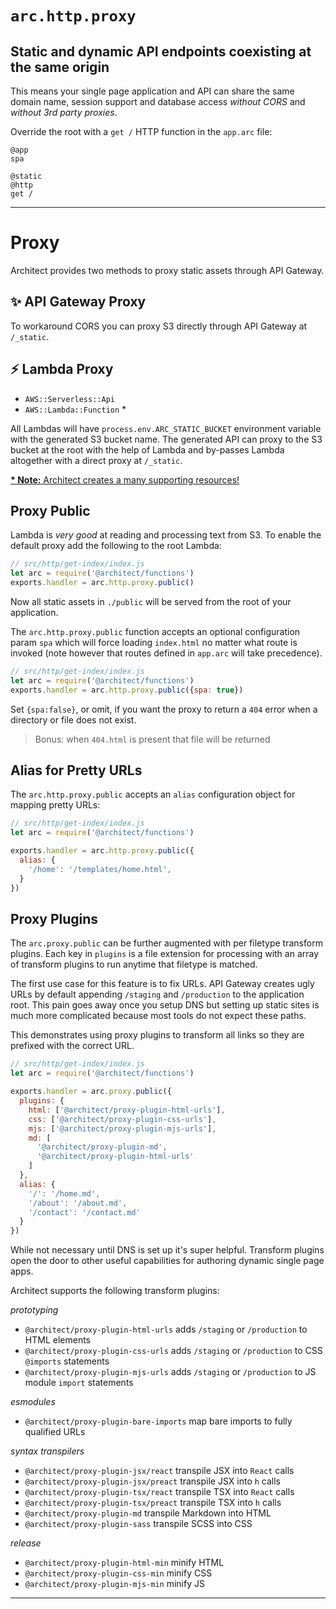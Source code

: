 # `arc.http.proxy`

## Static and dynamic API endpoints coexisting at the same origin

 This means your single page application and API can share the same domain name, session support and database access *without CORS* and *without 3rd party proxies*.

Override the root with a `get /` HTTP function in the `app.arc` file:

```arc
@app
spa

@static
@http
get /

```

---


<h1>Proxy</h1>

Architect provides two methods to proxy static assets through API Gateway.

<h2 id=proxy>✨ API Gateway Proxy</h2>

To workaround CORS you can proxy S3 directly through API Gateway at `/_static`.

<h2>⚡️ Lambda Proxy</h2>

- `AWS::Serverless::Api`
- `AWS::Lambda::Function` *

All Lambdas will have `process.env.ARC_STATIC_BUCKET` environment variable with the generated S3 bucket name. The generated API can proxy to the S3 bucket at the root with the help of Lambda and by-passes Lambda altogether with a direct proxy at `/_static`.

<a href="/api/1/package?arc=%40app%0Atestapp%0A%40static%0A%40http%0Aget%20%2F%0A"
  target="blank"><b>* Note:</b> Architect creates a many supporting resources!</a>
## Proxy Public

Lambda is _very good_ at reading and processing text from S3. To enable the default proxy add the following to the root Lambda:

```javascript
// src/http/get-index/index.js
let arc = require('@architect/functions')
exports.handler = arc.http.proxy.public()
```

Now all static assets in `./public` will be served from the root of your application.

The `arc.http.proxy.public` function accepts an optional configuration param `spa` which will force loading `index.html` no matter what route is invoked (note however that routes defined in `app.arc` will take precedence).

```javascript
// src/http/get-index/index.js
let arc = require('@architect/functions')
exports.handler = arc.http.proxy.public({spa: true})
```

Set `{spa:false}`, or omit, if you want the proxy to return a `404` error when a directory or file does not exist.

> Bonus: when `404.html` is present that file will be returned

## Alias for Pretty URLs

The `arc.http.proxy.public` accepts an `alias` configuration object for mapping pretty URLs:

```javascript
// src/http/get-index/index.js
let arc = require('@architect/functions')

exports.handler = arc.http.proxy.public({
  alias: {
    '/home': '/templates/home.html',
  }
})
```

## Proxy Plugins

The `arc.proxy.public` can be further augmented with per filetype transform plugins. Each key in `plugins` is a file extension for processing with an array of transform plugins to run anytime that filetype is matched.

The first use case for this feature is to fix URLs. API Gateway creates ugly URLs by default appending `/staging` and `/production` to the application root. This pain goes away once you setup DNS but setting up static sites is much more complicated because most tools do not expect these paths.

This demonstrates using proxy plugins to transform all links so they are prefixed with the correct URL.

```javascript
// src/http/get-index/index.js
let arc = require('@architect/functions')

exports.handler = arc.proxy.public({
  plugins: {
    html: ['@architect/proxy-plugin-html-urls'],
    css: ['@architect/proxy-plugin-css-urls'],
    mjs: ['@architect/proxy-plugin-mjs-urls'],
    md: [
      '@architect/proxy-plugin-md',
      '@architect/proxy-plugin-html-urls'
    ]
  },
  alias: {
    '/': '/home.md',
    '/about': '/about.md',
    '/contact': '/contact.md'
  }
})
```

While not necessary until DNS is set up it's super helpful. Transform plugins open the door to other useful capabilities for authoring dynamic single page apps.

Architect supports the following transform plugins:

*prototyping*

- `@architect/proxy-plugin-html-urls` adds `/staging` or `/production` to HTML elements
- `@architect/proxy-plugin-css-urls` adds `/staging` or `/production` to CSS `@imports` statements
- `@architect/proxy-plugin-mjs-urls` adds `/staging` or `/production` to JS module `import` statements

*esmodules*

- `@architect/proxy-plugin-bare-imports` map bare imports to fully qualified URLs

*syntax transpilers*

- `@architect/proxy-plugin-jsx/react` transpile JSX into `React` calls
- `@architect/proxy-plugin-jsx/preact` transpile JSX into `h` calls
- `@architect/proxy-plugin-tsx/react` transpile TSX into `React` calls
- `@architect/proxy-plugin-tsx/preact` transpile TSX into `h` calls
- `@architect/proxy-plugin-md` transpile Markdown into HTML
- `@architect/proxy-plugin-sass` transpile SCSS into CSS

*release*

- `@architect/proxy-plugin-html-min` minify HTML
- `@architect/proxy-plugin-css-min` minify CSS
- `@architect/proxy-plugin-mjs-min` minify JS

---
